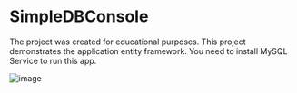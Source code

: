 # SimpleDBConsole

The project was created for educational purposes. This project demonstrates the application entity framework. You need to install MySQL Service to run this app.

![image](https://github.com/Maurvick/SimpleDBConsole/assets/82706197/e74269b3-8adc-4cef-844b-2f8f56fcc868)

